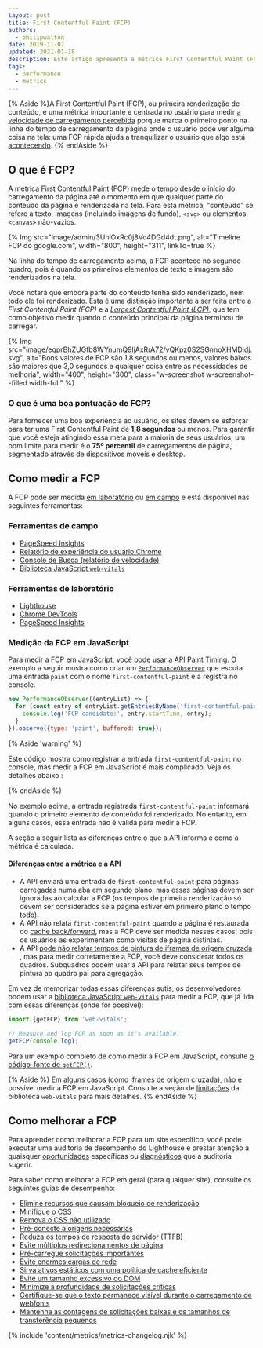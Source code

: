 ```yaml
---
layout: post
title: First Contentful Paint (FCP)
authors:
  - philipwalton
date: 2019-11-07
updated: 2021-01-18
description: Este artigo apresenta a métrica First Contentful Paint (FCP) e explica como medi-la
tags:
  - performance
  - metrics
---
```


{% Aside %}A First Contentful Paint (FCP), ou primeira renderização de conteúdo, é uma métrica importante e centrada no usuário para medir [a velocidade de carregamento percebida](/user-centric-performance-metrics/#types-of-metrics) porque marca o primeiro ponto na linha do tempo de carregamento da página onde o usuário pode ver alguma coisa na tela: uma FCP rápida ajuda a tranquilizar o usuário que algo está [acontecendo](/user-centric-performance-metrics/#questions). {% endAside %}

## O que é FCP?

A métrica First Contentful Paint (FCP) mede o tempo desde o início do carregamento da página até o momento em que qualquer parte do conteúdo da página é renderizada na tela. Para esta métrica, "conteúdo" se refere a texto, imagens (incluindo imagens de fundo), `<svg>` ou elementos `<canvas>` não-vazios.

{% Img src="image/admin/3UhlOxRc0j8Vc4DGd4dt.png", alt="Timeline FCP do google.com", width="800", height="311", linkTo=true %}

Na linha do tempo de carregamento acima, a FCP acontece no segundo quadro, pois é quando os primeiros elementos de texto e imagem são renderizados na tela.

Você notará que embora parte do conteúdo tenha sido renderizado, nem todo ele foi renderizado. Esta é uma distinção importante a ser feita entre a *First Contentful Paint (FCP)* e a *[Largest Contentful Paint (LCP)](/lcp/)*, que tem como objetivo medir quando o conteúdo principal da página terminou de carregar.

<picture>
  <source srcset="{{ "image/eqprBhZUGfb8WYnumQ9ljAxRrA72/V1mtKJenViYAhn05WxqR.svg" | imgix }}" media="(min-width: 640px)" width="400", height="100">
  {% Img src="image/eqprBhZUGfb8WYnumQ9ljAxRrA72/vQKpz0S2SGnnoXHMDidj.svg", alt="Bons valores de FCP são 1,8 segundos ou menos, valores baixos são maiores que 3,0 segundos e qualquer coisa entre as necessidades de melhoria", width="400", height="300", class="w-screenshot w-screenshot--filled width-full" %}
</picture>

### O que é uma boa pontuação de FCP?

Para fornecer uma boa experiência ao usuário, os sites devem se esforçar para ter uma First Contentful Paint de **1,8 segundos** ou menos. Para garantir que você esteja atingindo essa meta para a maioria de seus usuários, um bom limite para medir é o **75º percentil** de carregamentos de página, segmentado através de dispositivos móveis e desktop.

## Como medir a FCP

A FCP pode ser medida [em laboratório](/user-centric-performance-metrics/#in-the-lab) ou [em campo](/user-centric-performance-metrics/#in-the-field) e está disponível nas seguintes ferramentas:

### Ferramentas de campo

- [PageSpeed Insights](https://developers.google.com/speed/pagespeed/insights/)
- [Relatório de experiência do usuário Chrome](https://developers.google.com/web/tools/chrome-user-experience-report)
- [Console de Busca (relatório de velocidade)](https://webmasters.googleblog.com/2019/11/search-console-speed-report.html)
- [Biblioteca JavaScript `web-vitals`](https://github.com/GoogleChrome/web-vitals)

### Ferramentas de laboratório

- [Lighthouse](https://developers.google.com/web/tools/lighthouse/)
- [Chrome DevTools](https://developers.google.com/web/tools/chrome-devtools/)
- [PageSpeed Insights](https://developers.google.com/speed/pagespeed/insights/)

### Medição da FCP em JavaScript

Para medir a FCP em JavaScript, você pode usar a [API Paint Timing](https://w3c.github.io/paint-timing/). O exemplo a seguir mostra como criar um [`PerformanceObserver`](https://developer.mozilla.org/en-US/docs/Web/API/PerformanceObserver) que escuta uma entrada `paint` com o nome `first-contentful-paint` e a registra no console.

```js
new PerformanceObserver((entryList) => {
  for (const entry of entryList.getEntriesByName('first-contentful-paint')) {
    console.log('FCP candidate:', entry.startTime, entry);
  }
}).observe({type: 'paint', buffered: true});
```

{% Aside 'warning' %}

Este código mostra como registrar a entrada `first-contentful-paint` no console, mas medir a FCP em JavaScript é mais complicado. Veja os detalhes abaixo :

{% endAside %}

No exemplo acima, a entrada registrada `first-contentful-paint` informará quando o primeiro elemento de conteúdo foi renderizado. No entanto, em alguns casos, essa entrada não é válida para medir a FCP.

A seção a seguir lista as diferenças entre o que a API informa e como a métrica é calculada.

#### Diferenças entre a métrica e a API

- A API enviará uma entrada de `first-contentful-paint` para páginas carregadas numa aba em segundo plano, mas essas páginas devem ser ignoradas ao calcular a FCP (os tempos de primeira renderização só devem ser considerados se a página estiver em primeiro plano o tempo todo).
- A API não relata `first-contentful-paint` quando a página é restaurada do [cache back/forward](/bfcache/#impact-on-core-web-vitals), mas a FCP deve ser medida nesses casos, pois os usuários as experimentam como visitas de página distintas.
- A API [pode não relatar tempos de pintura de iframes de origem cruzada](https://w3c.github.io/paint-timing/#:~:text=cross-origin%20iframes) , mas para medir corretamente a FCP, você deve considerar todos os quadros. Subquadros podem usar a API para relatar seus tempos de pintura ao quadro pai para agregação.

Em vez de memorizar todas essas diferenças sutis, os desenvolvedores podem usar a [biblioteca JavaScript `web-vitals`](https://github.com/GoogleChrome/web-vitals) para medir a FCP, que já lida com essas diferenças (onde for possível):

```js
import {getFCP} from 'web-vitals';

// Measure and log FCP as soon as it's available.
getFCP(console.log);
```

Para um exemplo completo de como medir a FCP em JavaScript, consulte [o código-fonte de `getFCP()`](https://github.com/GoogleChrome/web-vitals/blob/master/src/getFCP.ts).

{% Aside %} Em alguns casos (como iframes de origem cruzada), não é possível medir a FCP em JavaScript. Consulte a seção de [limitações](https://github.com/GoogleChrome/web-vitals#limitations) da biblioteca `web-vitals` para mais detalhes. {% endAside %}

## Como melhorar a FCP

Para aprender como melhorar a FCP para um site específico, você pode executar uma auditoria de desempenho do Lighthouse e prestar atenção a quaisquer [oportunidades](/lighthouse-performance/#opportunities) específicas ou [diagnósticos](/lighthouse-performance/#diagnostics) que a auditoria sugerir.

Para saber como melhorar a FCP em geral (para qualquer site), consulte os seguintes guias de desempenho:

- [Elimine recursos que causam bloqueio de renderização](/render-blocking-resources/)
- [Minifique o CSS](/unminified-css/)
- [Remova o CSS não utilizado](/unused-css-rules/)
- [Pré-conecte a origens necessárias](/uses-rel-preconnect/)
- [Reduza os tempos de resposta do servidor (TTFB)](/time-to-first-byte/)
- [Evite múltiplos redirecionamentos de página](/redirects/)
- [Pré-carregue solicitações importantes](/uses-rel-preload/)
- [Evite enormes cargas de rede](/total-byte-weight/)
- [Sirva ativos estáticos com uma política de cache eficiente](/uses-long-cache-ttl/)
- [Evite um tamanho excessivo do DOM](/dom-size/)
- [Minimize a profundidade de solicitações críticas](/critical-request-chains/)
- [Certifique-se que o texto permanece visível durante o carregamento de webfonts](/font-display/)
- [Mantenha as contagens de solicitações baixas e os tamanhos de transferência pequenos](/resource-summary/)

{% include 'content/metrics/metrics-changelog.njk' %}
